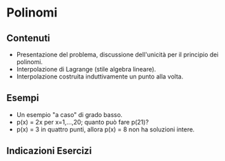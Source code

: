 # Polinomi

## Contenuti

- Presentazione del problema, discussione dell'unicità per il principio dei polinomi.
- Interpolazione di Lagrange (stile algebra lineare).
- Interpolazione costruita induttivamente un punto alla volta.

## Esempi

- Un esempio "a caso" di grado basso.
- p(x) = 2x per x=1,...,20; quanto può fare p(21)?
- p(x) = 3 in quattro punti, allora p(x) = 8 non ha soluzioni intere.

## Indicazioni Esercizi
